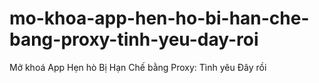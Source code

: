 # mo-khoa-app-hen-ho-bi-han-che-bang-proxy-tinh-yeu-day-roi
Mở khoá App Hẹn hò Bị Hạn Chế bằng Proxy: Tình yêu Đây rồi
